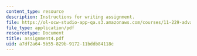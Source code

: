 ```yaml
---
content_type: resource
description: Instructions for writing assignment.
file: https://ol-ocw-studio-app-qa.s3.amazonaws.com/courses/11-229-advanced-writing-seminar-spring-2004/a7df2a645b55829b917211bddb84118c_assignment4.pdf
file_type: application/pdf
resourcetype: Document
title: assignment4.pdf
uid: a7df2a64-5b55-829b-9172-11bddb84118c
---
```

